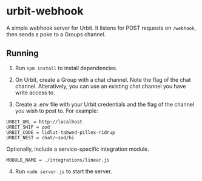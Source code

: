 # urbit-webhook

A simple webhook server for Urbit. It listens for POST requests on `/webhook`, then sends a poke to a Groups channel.

## Running

1. Run `npm install` to install dependencies.

2. On Urbit, create a Group with a chat channel. Note the flag of the chat channel. Alteratively, you can use an existing chat channel you have write access to.

3. Create a .env file with your Urbit credentials and the flag of the channel you wish to post to. For example:

```
URBIT_URL = http://localhost
URBIT_SHIP = zod
URBIT_CODE = lidlut-tabwed-pillex-ridrup
URBIT_NEST = chat/~zod/hi
```

Optionally, include a service-specific integration module.

```
MODULE_NAME = ./integrations/linear.js
```

4. Run `node server.js` to start the server.
